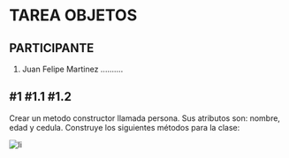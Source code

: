 # TAREA OBJETOS  

## PARTICIPANTE
1. Juan Felipe Martinez ..........

##  #1 #1.1 #1.2
Crear un metodo constructor llamada persona. Sus atributos son: nombre, edad y cedula. Construye los siguientes métodos para la clase:

![li](https://github.com/FelipeeMartinez/ReadmeObjects/blob/master/Imagenes/11112.png)





